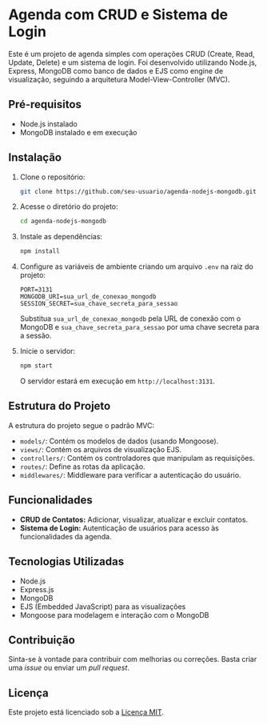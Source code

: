 # Agenda com CRUD e Sistema de Login

Este é um projeto de agenda simples com operações CRUD (Create, Read, Update, Delete) e um sistema de login. Foi desenvolvido utilizando Node.js, Express, MongoDB como banco de dados e EJS como engine de visualização, seguindo a arquitetura Model-View-Controller (MVC).

## Pré-requisitos

- Node.js instalado
- MongoDB instalado e em execução

## Instalação

1. Clone o repositório:

   ```bash
   git clone https://github.com/seu-usuario/agenda-nodejs-mongodb.git
   ```

2. Acesse o diretório do projeto:

   ```bash
   cd agenda-nodejs-mongodb
   ```

3. Instale as dependências:

   ```bash
   npm install
   ```

4. Configure as variáveis de ambiente criando um arquivo `.env` na raiz do projeto:

   ```env
   PORT=3131
   MONGODB_URI=sua_url_de_conexao_mongodb
   SESSION_SECRET=sua_chave_secreta_para_sessao
   ```

   Substitua `sua_url_de_conexao_mongodb` pela URL de conexão com o MongoDB e `sua_chave_secreta_para_sessao` por uma chave secreta para a sessão.

5. Inicie o servidor:

   ```bash
   npm start
   ```

   O servidor estará em execução em `http://localhost:3131`.

## Estrutura do Projeto

A estrutura do projeto segue o padrão MVC:

- `models/`: Contém os modelos de dados (usando Mongoose).
- `views/`: Contém os arquivos de visualização EJS.
- `controllers/`: Contém os controladores que manipulam as requisições.
- `routes/`: Define as rotas da aplicação.
- `middlewares/`: Middleware para verificar a autenticação do usuário.

## Funcionalidades

- **CRUD de Contatos:** Adicionar, visualizar, atualizar e excluir contatos.
- **Sistema de Login:** Autenticação de usuários para acesso às funcionalidades da agenda.

## Tecnologias Utilizadas

- Node.js
- Express.js
- MongoDB
- EJS (Embedded JavaScript) para as visualizações
- Mongoose para modelagem e interação com o MongoDB

## Contribuição

Sinta-se à vontade para contribuir com melhorias ou correções. Basta criar uma _issue_ ou enviar um _pull request_. 

## Licença

Este projeto está licenciado sob a [Licença MIT](LICENSE).